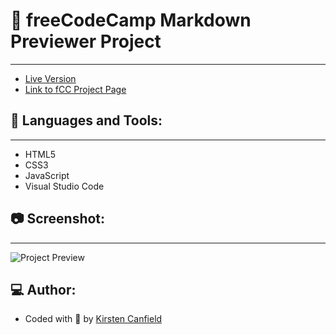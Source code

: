 # :notebook: freeCodeCamp Markdown Previewer Project
------
+ [Live Version](https://codepen.io/chillhumanoid/full/gOKNmwy)
+ [Link to fCC Project Page](https://www.freecodecamp.org/learn/front-end-development-libraries/front-end-development-libraries-projects/build-a-markdown-previewer)

## :wrench: Languages and Tools:
------
+ HTML5
+ CSS3
+ JavaScript
+ Visual Studio Code

## :camera: Screenshot:
------
![Project Preview]()

## :computer: Author:
+ Coded with :blue_heart: by [Kirsten Canfield](https://github.com/ChillHumanoid)

 
